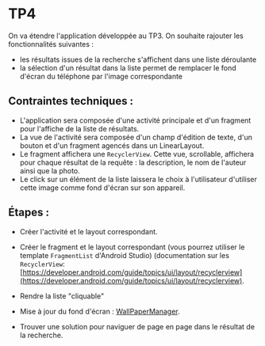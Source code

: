 # TP4

On va étendre l'application développée au TP3.
On souhaite rajouter les fonctionnalités suivantes :

* les résultats issues de la recherche s'affichent dans une liste déroulante
* la sélection d'un résultat dans la liste permet de remplacer le fond d'écran du téléphone par l'image correspondante

## Contraintes techniques :
* L'application sera composée d'une activité principale et d'un fragment pour l'affiche de la liste de résultats.
* La vue de l'activité sera composée d'un champ d'édition de texte, d'un bouton et d'un fragment agencés dans un LinearLayout.
* Le fragment affichera une `RecyclerView`. Cette vue, scrollable, affichera pour chaque résultat de la requête : la description, le nom de l'auteur ainsi que la photo.
* Le click sur un élément de la liste laissera le choix à l'utilisateur d'utiliser cette image comme fond d'écran sur son appareil.

## Étapes :

* Créer l'activité et le layout correspondant.
* Créer le fragment et le layout correspondant (vous pourrez utiliser le template `FragmentList` d'Android Studio) (documentation sur les `RecyclerView`: [https://developer.android.com/guide/topics/ui/layout/recyclerview](https://developer.android.com/guide/topics/ui/layout/recyclerview).
* Rendre la liste "cliquable"
* Mise à jour du fond d'écran :  [WallPaperManager](https://developer.android.com/reference/android/app/WallpaperManager).

* Trouver une solution pour naviguer de page en page dans le résultat de la recherche.
